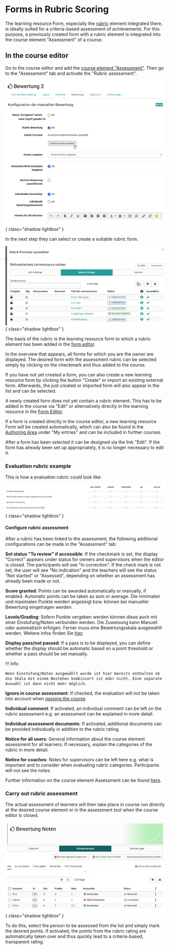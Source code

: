 # Forms in Rubric Scoring

The learning resource Form, especially the [rubric](Rubric.md) element integrated there, is ideally suited for a criteria-based assessment of achievements. For this purpose, a previously created form with a rubric element is integrated into the course element "Assessment" of a course.

## In the course editor

Go to the course editor and add the [course element "Assessment"](../learningresources/Course_Element_Assessment.md). Then go to the "Assessment" tab and activate the "Rubric assessment".

![Configure rubric scoring](assets/Bewertung_Tab_Rurbrik-Bewerung.png){ class="shadow lightbox" }

In the next step they can select or create a suitable rubric form.

![Select rubric form](assets/Rubrik-Formular_waehlen.png){ class="shadow lightbox" }

The basis of the rubric is the learning resource form to which a rubric element has been added in the [form editor](Form_editor_Questionnaire_editor.md).

In the overview that appears, all forms for which you are the owner are displayed. The desired form with the assessment rubric can be selected simply by clicking on the checkmark and thus added to the course.

If you have not yet created a form, you can also create a new learning resource form by clicking the button "Create" or import an existing external form. Afterwards, the just created or imported form will also appear in the list and can be selected.

A newly created form does not yet contain a rubric element. This has to be added in the course via "Edit" or alternatively directly in the learning resource in the [Form Editor](Form_editor_Questionnaire_editor.md).

If a form is created directly in the course editor, a new learning resource Form will be created automatically, which can also be found in the [Authoring Area](../area_modules/Authoring.md) under "My entries" and can be included in further courses.

After a form has been selected it can be designed via the link "Edit". If the form has already been set up appropriately, it is no longer necessary to edit it.

### Evaluation rubric example

This is how a evaluation rubric could look like:

![Example rubric form](assets/Rubrik_Formular_Beispiel1.png){ class="shadow lightbox" }

#### Configure rubric assessment

After a rubric has been linked to the assessment, the following additional configurations can be made in the "Assessment" tab:

**Set status "To review" if accessible**: If the checkmark is set, the display "Correct" appears under status for owners and supervisors when the editor is closed. The participants will see "In correction". If the check mark is not set, the user will see "No indication" and the teachers will see the status "Not started" or "Assessed", depending on whether an assessment has already been made or not.  
  
**Score granted**: Points can be awarded automatically or manually, if enabled. Automatic points can be taken as sum or average. Die minimalen und maximalen Punkte werden angezeigt bzw. können bei manueller Bewertung eingetragen werden.

**Levels/Grading**: Sofern Punkte vergeben werden können diese auch mit einer Einstufung/Noten verbunden werden. Die Zuweisung kann Manuell oder automatisch erfolgen. Ferner muss eine Bewertungsskala ausgewählt werden. Weitere Infos finden Sie [hier](../learningresources/Assessment_translate_points_in_grades.md). 

**Display pass/not passed**: If a pass is to be displayed, you can define whether the display should be automatic based on a point threshold or whether a pass should be set manually.

!!! Info

    Wenn Einstufung/Noten ausgewählt wurde ist hier bereits enthalten ob die Skala mit einem Bestehen kombiniert ist oder nicht. Eine separate Auswahl ist dann nicht mehr möglich. 

**Ignore in course assessment**: If checked, the evaluation will not be taken into account when [passing the course](../learningresources/Course_Settings.md). 

**Individual comment**: If activated, an individual comment can be left on the rubric assessment e.g. an assessment can be explained in more detail.

**Individual assessment documents**: If activated, additional documents can be provided individually in addition to the rubric rating.

**Notice for all users**: General information about the course element assessment for all learners. If necessary, explain the categories of the rubric in more detail.

**Notice for coaches**: Notes for supervisors can be left here  e.g. what is important and to consider when evaluating rubric categories. Participants will not see the notes.

Further information on the course element Assessment can be found [here](../learningresources/Course_Element_Assessment.md).

### Carry out rubric assessment

The actual assessment of learners will then take place in course run directly at the desired course element or in the assessment tool when the course editor is closed.

![Bewertung Teilnehmerliste](assets/Bewertung181.jpg){ class="shadow lightbox" }

To do this, select the person to be assessed from the list and simply mark the desired points. If activated, the points from the rubric rating are automatically taken over and thus quickly lead to a criteria-based, transparent rating.

